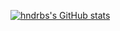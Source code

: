 [![hndrbs's GitHub stats](https://github-readme-stats.vercel.app/api?username=hndrbs&show_icons=true)](https://github.com/hndrbs)